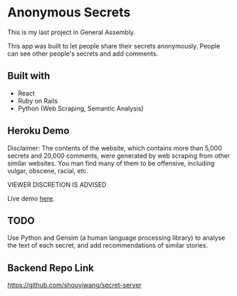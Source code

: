 # Anonymous Secrets
This is my last project in General Assembly.

This app was built to let people share their secrets anonymously. People can see other people's secrets and add comments.

## Built with
- React
- Ruby on Rails
- Python (Web Scraping, Semantic Analysis)

## Heroku Demo
Disclaimer: The contents of the website, which contains more than 5,000 secrets and 20,000 comments, were generated by web scraping from other similar websites. You man find many of them to be offensive, including vulgar, obscene, racial, etc.

VIEWER DISCRETION IS ADVISED

Live demo [here](https://secret-share-client.herokuapp.com).

## TODO
Use Python and Gensim (a human language processing library) to analyse the text of each secret, and add recommendations of similar stories.

## Backend Repo Link

https://github.com/shouyiwang/secret-server
